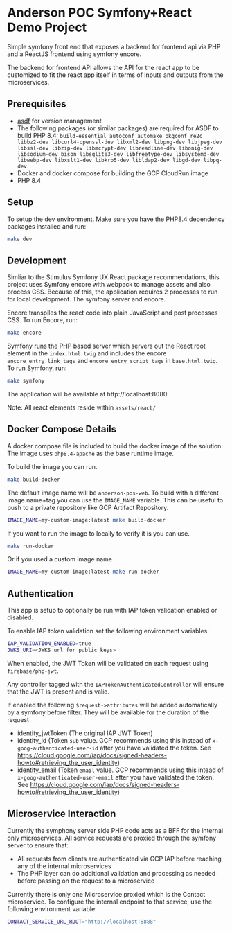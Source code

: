 # Anderson POC Symfony+React Demo Project

Simple symfony front end that exposes a backend for frontend api via PHP and a ReactJS frontend using symfony encore.

The backend for frontend API allows the API for the react app to be customized to fit the react app itself in terms of inputs and outputs from the microservices.

## Prerequisites

- [asdf](https://asdf-vm.com/) for version management
- The following packages (or similar packages) are required for ASDF to build PHP 8.4: `build-essential autoconf automake pkgconf re2c libbz2-dev libcurl4-openssl-dev libxml2-dev libpng-dev libjpeg-dev libssl-dev libzip-dev libmcrypt-dev libreadline-dev libonig-dev libsodium-dev bison libsqlite3-dev libfreetype-dev libsystemd-dev libwebp-dev libxslt1-dev libkrb5-dev libldap2-dev libgd-dev libpq-dev`
- Docker and docker compose for building the GCP CloudRun image
- PHP 8.4

## Setup

To setup the dev environment. Make sure you have the PHP8.4 dependency packages installed and run:

```bash
make dev
```

## Development

Simliar to the Stimulus Symfony UX React package recommendations, this project uses Symfony encore with webpack to manage assets and also process CSS.
Because of this, the application requires 2 processes to run for local development. The symfony server and encore.

Encore transpiles the react code into plain JavaScript and post processes CSS.
To run Encore, run:

```bash
make encore
```

Symfony runs the PHP based server which servers out the React root element in the `index.html.twig` and includes the encore `encore_entry_link_tags` and `encore_entry_script_tags` in `base.html.twig`.
To run Symfony, run:

```bash
make symfony
```

The application will be available at http://localhost:8080

Note: All react elements reside within `assets/react/`

## Docker Compose Details

A docker compose file is included to build the docker image of the solution. The image uses `php8.4-apache` as the base runtime image.

To build the image you can run.

```bash
make build-docker
```

The default image name will be `anderson-pos-web`. To build with a different image name+tag you can use the `IMAGE_NAME` variable. This can be useful to push to a private repository like GCP Artifact Repository.

```bash
IMAGE_NAME=my-custom-image:latest make build-docker
```

If you want to run the image to locally to verify it is you can use.

```bash
make run-docker
```

Or if you used a custom image name

```bash
IMAGE_NAME=my-custom-image:latest make run-docker
```

## Authentication

This app is setup to optionally be run with IAP token validation enabled or disabled.

To enable IAP token validation set the following environment variables:

```bash
IAP_VALIDATION_ENABLED=true
JWKS_URI=<JWKS url for public keys>
```

When enabled, the JWT Token will be validated on each request using `firebase/php-jwt`.

Any controller tagged with the `IAPTokenAuthenticatedController` will ensure that the JWT is present and is valid.

If enabled the following `$request->attributes` will be added automatically by a symfony before filter. They will be available for the duration of the request

- identity_jwtToken (The original IAP JWT Token)
- identity_id (Token `sub` value. GCP recommends using this instead of `x-goog-authenticated-user-id` after you have validated the token. See https://cloud.google.com/iap/docs/signed-headers-howto#retrieving_the_user_identity)
- identity_email (Token `email` value. GCP recommends using this intead of `x-goog-authenticated-user-email` after you have validated the token. See https://cloud.google.com/iap/docs/signed-headers-howto#retrieving_the_user_identity)

## Microservice Interaction

Currently the symphony server side PHP code acts as a BFF for the internal only microservices.
All service requests are proxied through the symfony server to ensure that:

- All requests from clients are authenticated via GCP IAP before reaching any of the internal microservices
- The PHP layer can do additional validation and processing as needed before passing on the request to a microservice

Currently there is only one Microservice proxied which is the Contact microservice. To configure the internal endpoint to that service, use the following environment variable:

```bash
CONTACT_SERVICE_URL_ROOT="http://localhost:8888"
```
